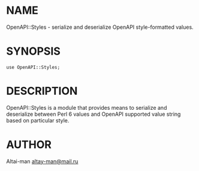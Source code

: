 NAME
====

OpenAPI::Styles - serialize and deserialize OpenAPI style-formatted values.

SYNOPSIS
========

    use OpenAPI::Styles;

DESCRIPTION
===========

OpenAPI::Styles is a module that provides means to serialize and deserialize between Perl 6 values and OpenAPI supported value string based on particular style.

AUTHOR
======

Altai-man altay-man@mail.ru 

